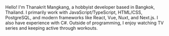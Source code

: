Hello! I'm Thanakrit Mangkang, a hobbyist developer based in Bangkok, Thailand. 
I primarily work with JavaScript/TypeScript, HTML/CSS, PostgreSQL, and modern frameworks like React, Vue, Nuxt, and Next.js. 
I also have experience with C#. 
Outside of programming, I enjoy watching TV series and keeping active through workouts.
